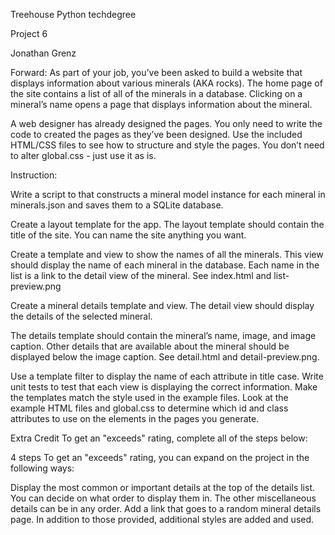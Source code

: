Treehouse Python techdegree

Project 6

Jonathan Grenz

Forward:
As part of your job, you’ve been asked to build a website that displays information about various minerals (AKA rocks). The home page of the site contains a list of all of the minerals in a database. Clicking on a mineral’s name opens a page that displays information about the mineral.

A web designer has already designed the pages. You only need to write the code to created the pages as they’ve been designed. Use the included HTML/CSS files to see how to structure and style the pages. You don’t need to alter global.css - just use it as is.

Instruction:

Write a script to that constructs a mineral model instance for each mineral in minerals.json and saves them to a SQLite database.

Create a layout template for the app.
The layout template should contain the title of the site. You can name the site anything you want.

Create a template and view to show the names of all the minerals.
This view should display the name of each mineral in the database. Each name in the list is a link to the detail view of the mineral. See index.html and list-preview.png

Create a mineral details template and view.
The detail view should display the details of the selected mineral.

The details template should contain the mineral’s name, image, and image caption. Other details that are available about the mineral should be displayed below the image caption. See detail.html and detail-preview.png.

Use a template filter to display the name of each attribute in title case.
Write unit tests to test that each view is displaying the correct information.
Make the templates match the style used in the example files.
Look at the example HTML files and global.css to determine which id and class attributes to use on the elements in the pages you generate.

Extra Credit
To get an "exceeds" rating, complete all of the steps below:

 4 steps
To get an "exceeds" rating, you can expand on the project in the following ways:

Display the most common or important details at the top of the details list. You can decide on what order to display them in. The other miscellaneous details can be in any order.
Add a link that goes to a random mineral details page.
In addition to those provided, additional styles are added and used.
